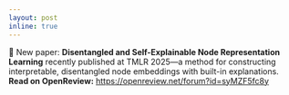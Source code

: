 ```yaml
---
layout: post
inline: true
---
```


🎉 New paper: **Disentangled and Self-Explainable Node Representation Learning** recently published at TMLR 2025—a method for constructing interpretable, disentangled node embeddings with built-in explanations.
**Read on OpenReview:** https://openreview.net/forum?id=syMZF5fc8y
